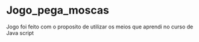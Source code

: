 # Jogo_pega_moscas
Jogo foi feito com o proposito de utilizar os meios que aprendi no curso de Java script
